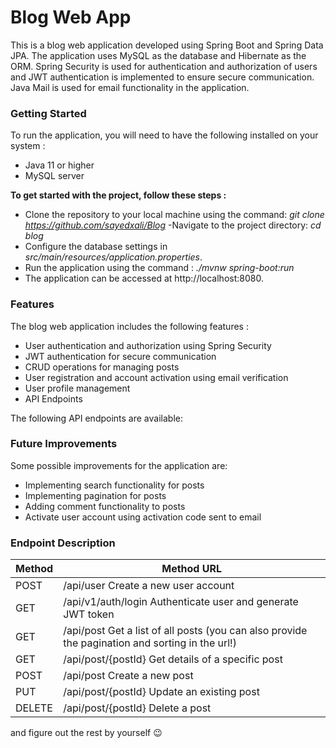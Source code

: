 # Blog Web App
This is a blog web application developed using Spring Boot and Spring Data JPA. The application uses MySQL as the database and Hibernate as the ORM. Spring Security is used for authentication and authorization of users and JWT authentication is implemented to ensure secure communication. Java Mail is used for email functionality in the application.

### Getting Started
To run the application, you will need to have the following installed on your system :
- Java 11 or higher
- MySQL server

**To get started with the project, follow these steps :**
- Clone the repository to your local machine using the command:
_git clone https://github.com/sayedxali/Blog_
-Navigate to the project directory:
_cd blog_
- Configure the database settings in _src/main/resources/application.properties_.
- Run the application using the command :
_./mvnw spring-boot:run_
- The application can be accessed at http://localhost:8080.

### Features
The blog web application includes the following features :

- User authentication and authorization using Spring Security
- JWT authentication for secure communication
- CRUD operations for managing posts
- User registration and account activation using email verification
- User profile management
- API Endpoints

The following API endpoints are available:

### Future Improvements
Some possible improvements for the application are:

- Implementing search functionality for posts
- Implementing pagination for posts
- Adding comment functionality to posts
- Activate user account using activation code sent to email

### Endpoint	Description
| Method | Method URL |
| ---------------|----------------|
| POST  | /api/user Create a new user account  |
| GET  | /api/v1/auth/login	Authenticate user and generate JWT token  |
| GET  | /api/post	Get a list of all posts (you can also provide the pagination and sorting in the url!) |
| GET  | /api/post/{postId}	Get details of a specific post  |
| POST | /api/post	Create a new post |
| PUT  | /api/post/{postId}	Update an existing post |
| DELETE | /api/post/{postId}	Delete a post |
and figure out the rest by yourself 😉
